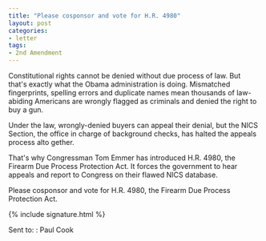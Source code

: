 ```yaml
---
title: "Please cosponsor and vote for H.R. 4980"
layout: post
categories:
- letter
tags:
- 2nd Amendment
---
```


Constitutional rights cannot be denied without due process of law. But that's exactly what the Obama administration is doing. Mismatched fingerprints, spelling errors and duplicate names mean thousands of law-abiding Americans are wrongly flagged as criminals and denied the right to buy a gun.

Under the law, wrongly-denied buyers can appeal their denial, but the NICS Section, the office in charge of background checks, has halted the appeals process alto­ gether.

That's why Congressman Tom Emmer has introduced H.R. 4980, the Firearm Due Process Protection Act. It forces the government to hear appeals and report to Congress on their flawed NICS database.

Please cosponsor and vote for H.R. 4980, the Firearm Due Process Protection Act.

{% include signature.html %}

Sent to:
: Paul Cook

